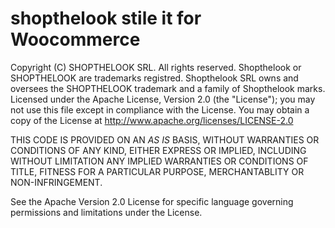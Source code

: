 # shopthelook stile it for Woocommerce 
Copyright (C) SHOPTHELOOK SRL. All rights reserved.
Shopthelook or SHOPTHELOOK are trademarks registred. Shopthelook SRL owns and oversees the SHOPTHELOOK trademark and a family of Shopthelook marks.
Licensed under the Apache License, Version 2.0 (the "License"); you may not use
this file except in compliance with the License. You may obtain a copy of the
License at http://www.apache.org/licenses/LICENSE-2.0

THIS CODE IS PROVIDED ON AN *AS IS* BASIS, WITHOUT WARRANTIES OR CONDITIONS OF ANY
KIND, EITHER EXPRESS OR IMPLIED, INCLUDING WITHOUT LIMITATION ANY IMPLIED
WARRANTIES OR CONDITIONS OF TITLE, FITNESS FOR A PARTICULAR PURPOSE,
MERCHANTABLITY OR NON-INFRINGEMENT.

See the Apache Version 2.0 License for specific language governing permissions
and limitations under the License.
